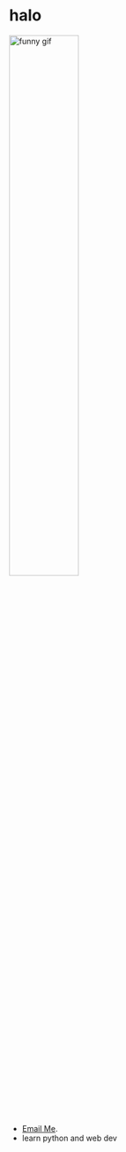 <h1>halo</h1>

<img src="https://media1.tenor.com/images/365c0ec07f750e0e44dab4cb24cf31c9/tenor.gif?itemid=16749689" alt="funny gif" width="50%">



<ul>
  <li><a href="mailto:didik2103117@gmail.com?subject=">Email Me</a>.
</li>
  <li>learn python and web dev</li>
  
</ul>


